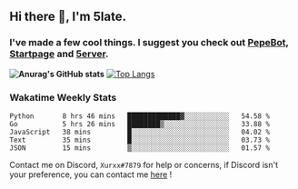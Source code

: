 ## Hi there 👋, I'm 5late.
### I've made a few cool things. I suggest you check out [PepeBot](https://github.com/5late/Pepe-Bot), [Startpage](https://github.com/5late/startpage) and [5erver](https://github.com/5late/5erver). 
**![Anurag's GitHub stats](https://github-readme-stats.vercel.app/api?username=5late&count_private=true&show_icons=true&theme=tokyonight)**
[![Top Langs](https://github-readme-stats.vercel.app/api/top-langs/?username=5late&theme=ayu-mirage)](https://github.com/anuraghazra/github-readme-stats)

### Wakatime Weekly Stats

<!--START_SECTION:waka-->
```text
Python       8 hrs 46 mins   █████████████▓░░░░░░░░░░░   54.58 % 
Go           5 hrs 26 mins   ████████▒░░░░░░░░░░░░░░░░   33.88 % 
JavaScript   38 mins         █░░░░░░░░░░░░░░░░░░░░░░░░   04.02 % 
Text         35 mins         █░░░░░░░░░░░░░░░░░░░░░░░░   03.73 % 
JSON         15 mins         ▒░░░░░░░░░░░░░░░░░░░░░░░░   01.57 % 
```
<!--END_SECTION:waka-->

Contact me on Discord, ``Xurxx#7879`` for help or concerns, if Discord isn't your preference, you can contact me [here](https://github.com/5late/5late/issues) !
